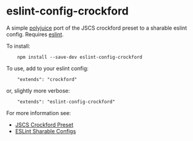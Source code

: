 # eslint-config-crockford

A simple [polyjuice](https://github.com/brenolf/polyjuice) port of the JSCS crockford preset to a sharable eslint config. Requires [eslint](https://github.com/eslint/eslint).

To install:
```
	npm install --save-dev eslint-config-crockford
```

To use, add to your eslint config: 
```
	"extends": "crockford"
```

or, slightly more verbose:
```
	"extends": "eslint-config-crockford"
```

For more information see:
- [JSCS Crockford Preset](https://github.com/jscs-dev/node-jscs/blob/master/presets/crockford.json)
- [ESLint Sharable Configs](http://eslint.org/docs/developer-guide/shareable-configs)